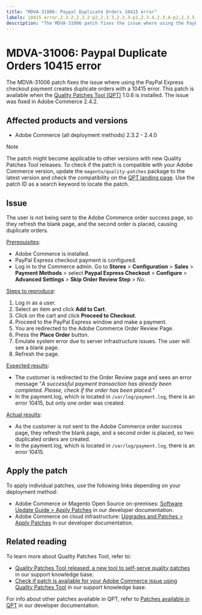 ```yaml
---
title: "MDVA-31006: Paypal Duplicate Orders 10415 error"
labels: 10415 error,2.3.2,2.3.2-p2,2.3.3,2.3.3-p1,2.3.4,2.3.4-p2,2.3.5-p1,2.3.5-p2,2.4.0,2.4.2,QPT 1.0.6,QPT patches,Magento Commerce,Magento Commerce Cloud,PayPal,duplicate,order,orders,support tools,Adobe Commerce,cloud infrastructure,on-premises
description: "The MDVA-31006 patch fixes the issue where using the PayPal Express checkout payment creates duplicate orders with a 10415 error. This patch is available when the [Quality Patches Tool (QPT)](https://support.magento.com/hc/en-us/articles/360047139492) 1.0.6 is installed. The issue was fixed in Adobe Commerce 2.4.2."
---
```


# MDVA-31006: Paypal Duplicate Orders 10415 error

The MDVA-31006 patch fixes the issue where using the PayPal Express checkout payment creates duplicate orders with a 10415 error. This patch is available when the [Quality Patches Tool (QPT)](https://support.magento.com/hc/en-us/articles/360047139492) 1.0.6 is installed. The issue was fixed in Adobe Commerce 2.4.2.

## Affected products and versions

* Adobe Commerce (all deployment methods) 2.3.2 - 2.4.0

>[!NOTE]
>
>The patch might become applicable to other versions with new Quality Patches Tool releases. To check if the patch is compatible with your Adobe Commerce version, update the `magento/quality-patches` package to the latest version and check the compatibility on the [QPT landing page](https://devdocs.magento.com/quality-patches/tool.html#patch-grid). Use the patch ID as a search keyword to locate the patch.

## Issue

The user is not being sent to the Adobe Commerce order success page, so they refresh the blank page, and the second order is placed, causing duplicate orders.

<u>Prerequisites</u>:

* Adobe Commerce is installed.
* PayPal Express checkout payment is configured.
* Log in to the Commerce admin. Go to **Stores** > **Configuration** > **Sales** > **Payment Methods** > select **Paypal Express Checkout** > **Configure** > **Advanced Settings** > **Skip Order Review Step** > *No*.

<u>Steps to reproduce</u>:

1. Log in as a user.
1. Select an item and click **Add to Cart**.
1. Click on the cart and click **Proceed to Checkout**.
1. Proceed to the PayPal Express window and make a payment.
1. You are redirected to the Adobe Commerce Order Review Page.
1. Press the **Place Order** button.
1. Emulate system error due to server infrastructure issues. The user will see a blank page.
1. Refresh the page.

<u>Expected results</u>:

* The customer is redirected to the Order Review page and sees an error message "*A successful payment transaction has already been completed. Please, check if the order has been placed.*"
* In the payment.log, which is located in `/var/log/payment.log`, there is an error 10415, but only one order was created.

<u>Actual results</u>:

* As the customer is not sent to the Adobe Commerce order success page, they refresh the blank page, and a second order is placed, so two duplicated orders are created.
* In the payment.log, which is located in `/var/log/payment.log`, there is an error 10415.

## Apply the patch

To apply individual patches, use the following links depending on your deployment method:

* Adobe Commerce or Magento Open Source on-premises: [Software Update Guide > Apply Patches](https://devdocs.magento.com/guides/v2.4/comp-mgr/patching/mqp.html) in our developer documentation.
* Adobe Commerce on cloud infrastructure: [Upgrades and Patches > Apply Patches](https://devdocs.magento.com/cloud/project/project-patch.html) in our developer documentation.

## Related reading

To learn more about Quality Patches Tool, refer to:

* [Quality Patches Tool released: a new tool to self-serve quality patches](https://support.magento.com/hc/en-us/articles/360047139492) in our support knowledge base.
* [Check if patch is available for your Adobe Commerce issue using Quality Patches Tool](https://support.magento.com/hc/en-us/articles/360047125252) in our support knowledge base.

For info about other patches available in QPT, refer to [Patches available in QPT](https://devdocs.magento.com/quality-patches/tool.html#patch-grid) in our developer documentation.